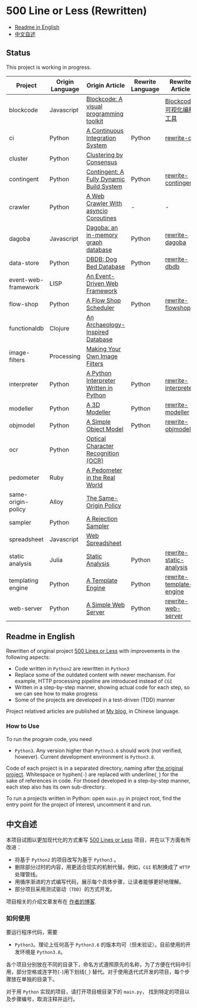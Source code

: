 # 500 Line or Less (Rewritten)

- [Readme in English](#english-readme)
- [中文自述](#chinese-readme)

## Status

This project is working in progress.

| Project  | Origin Language | Origin Article | Rewrite Language | Rewrite Article  | Status |
|----------|-----------------|----------------|------------------|------------------|--------|
| blockcode | Javascript | [Blockcode: A visual programming toolkit](http://aosabook.org/en/500L/blockcode-a-visual-programming-toolkit.html) |  | [Blockcode: 可视化编程工具](https://blog.csdn.net/code_for_fun/article/details/51898028) |  |
| ci       | Python          | [A Continuous Integration System](http://aosabook.org/en/500L/a-continuous-integration-system.html) | Python           | [rewrite-ci](https://shuhari.dev/blog/2020/06/500lines-rewrite-ci) | Done   |
| cluster  | Python | [Clustering by Consensus](http://aosabook.org/en/500L/clustering-by-consensus.html) |  |  |  |
| contingent | Python | [Contingent: A Fully Dynamic Build System](http://aosabook.org/en/500L/contingent-a-fully-dynamic-build-system.html) | Python           | [rewrite-contingent](https://shuhari.dev/blog/2021/02/500lines-rewrite-contingent)           | Done   |
| crawler  | Python | [A Web Crawler With asyncio Coroutines](http://aosabook.org/en/500L/a-web-crawler-with-asyncio-coroutines.html)      | - | - | - |
| dagoba | Javascript      | [Dagoba: an in-memory graph database](http://aosabook.org/en/500L/dagoba-an-in-memory-graph-database.html)           | Python           | [rewrite-dagoba](https://shuhari.dev/blog/2022/02/500lines-rewrite-dagoba)                   | Done   |
| data-store | Python          | [DBDB: Dog Bed Database](http://aosabook.org/en/500L/dbdb-dog-bed-database.html) | Python           | [rewrite-dbdb](https://shuhari.dev/blog/2021/05/500lines-rewrite-dbdb) | Done   |
| event-web-framework | LISP | [An Event-Driven Web Framework](http://aosabook.org/en/500L/an-event-driven-web-framework.html) |  |  |  |
| flow-shop           | Python          | [A Flow Shop Scheduler](http://aosabook.org/en/500L/a-flow-shop-scheduler.html) | Python | [rewrite-flowshop](https://shuhari.dev/blog/2021/09/500lines-rewrite-flowshop)               | Done   |
| functionaldb | Clojure | [An Archaeology-Inspired Database](http://aosabook.org/en/500L/an-archaeology-inspired-database.html) |  |  |
| image-filters       | Processing      | [Making Your Own Image Filters](http://aosabook.org/en/500L/making-your-own-image-filters.html) |  |  |
| interpreter         | Python          | [A Python Interpreter Written in Python](http://aosabook.org/en/500L/a-python-interpreter-written-in-python.html)    | Python           | [rewrite-interpreter](https://shuhari.dev/blog/2020/12/500lines-rewrite-interpreter)         | Done   |
| modeller            | Python          | [A 3D Modeller](http://aosabook.org/en/500L/a-3d-modeller.html) | Python | [rewrite-modeller](https://shuhari.dev/blog/2022/09/500lines-rewrite-modeller)               | Done   |
| objmodel | Python          | [A Simple Object Model](http://aosabook.org/en/500L/a-simple-object-model.html)                                      | Python           | [rewrite-objmodel](https://shuhari.dev/blog/2020/06/500lines-rewrite-objmodel)               | Done   |
| ocr                 | Python | [Optical Character Recognition (OCR)](http://aosabook.org/en/500L/optical-character-recognition-ocr.html) |  |  |
| pedometer           | Ruby            | [A Pedometer in the Real World](http://aosabook.org/en/500L/a-pedometer-in-the-real-world.html)                      |  |  |
| same-origin-policy  | Alloy           | [The Same-Origin Policy](http://aosabook.org/en/500L/the-same-origin-policy.html) |  |  | |
| sampler             | Python          | [A Rejection Sampler](http://aosabook.org/en/500L/a-rejection-sampler.html) |  |  | |
| spreadsheet         | Javascript      | [Web Spreadsheet](http://aosabook.org/en/500L/web-spreadsheet.html) |  |  |
| static analysis     | Julia           | [Static Analysis](http://aosabook.org/en/500L/static-analysis.html) | Python | [rewrite-static-analysis](https://shuhari.dev/blog/2020/07/500lines-rewrite-static-analysis) | Done   |
| templating engine   | Python          | [A Template Engine](http://aosabook.org/en/500L/a-template-engine.html) | Python           | [rewrite-template-engine](https://shuhari.dev/blog/2020/05/500lines-rewrite-template-engine) | Done   |
| web-server | Python | [A Simple Web Server](http://aosabook.org/en/500L/a-simple-web-server.html) | Python | [rewrite-web-server](https://shuhari.dev/blog/2020/05/500lines-rewrite-web-server) | Done |

<a name="english-readme"/>

## Readme in English

Rewritten of original project [500 Lines or Less](https://github.com/aosabook/500lines) with improvements in the following aspects:

- Code written in `Python2` are rewritten in `Python3`
- Replace some of the outdated content with newer mechanism. For example, HTTP processing pipeline are introduced instead of `CGI`
- Written in a step-by-step manner, showing actual code for each step, so we can see how to make progress
- Some of the projects are developed in a test-driven (TDD) manner

Project relatived articles are published at [My blog](https://shuhari.dev/blog/2020/05/500lines-rewrite-intro), in Chinese language.

### How to Use

To run the program code, you need

- `Python3`. Any version higher than `Python3.6` should work (not verified, however). Current development environment is `Python3.8`.

Code of each project is in a separated directory, naming after [the original project](https://github.com/aosabook/500lines). Whitespace or hyphen(`-`) are replaced with underline(`_`) for the sake of references in code. For thosed developed in a step-by-step manner, each step also has its own sub-directory.

To run a projects written in Python: open `main.py` in project root, find the entry point for the project of interest, uncomment it and run.

<a name="chinese-readme" />

## 中文自述

本项目试图以更加现代化的方式重写 [500 Lines or Less](https://github.com/aosabook/500lines) 项目，并在以下方面有所改进：

- 将基于 `Python2` 的项目改写为基于 `Python3` 。
- 删除部分过时的内容，用更适合现实的机制代替。例如，`CGI` 机制换成了 `HTTP` 处理管线。
- 用循序渐进的方式编写代码，展示每个具体步骤，让读者能够更好地理解。
- 部分项目采用测试驱动（`TDD`）的方式开发。

项目相关的介绍文章发布在 [作者的博客](https://shuhari.dev/blog/2020/05/500lines-rewrite-intro).

### 如何使用

要运行程序代码，需要

- `Python3`。理论上任何高于 `Python3.6` 的版本均可（但未验证）。目前使用的开发环境是 `Python3.8`。

各个项目分别放在不同的目录下，命名方式遵照原先的名称，为了方便在代码中引用，部分空格或连字符(`-`)用下划线(`_`) 替代。对于使用迭代式开发的项目，每个步骤放在单独的目录下。

对于用 `Python` 实现的项目，请打开项目根目录下的 `main.py`， 找到特定的项目以及步骤编号，取消注释并运行。

